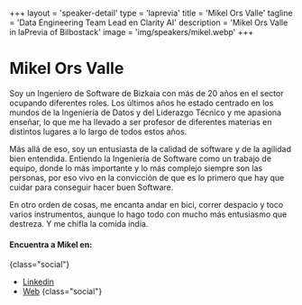 +++
layout = 'speaker-detail'
type = 'laprevia'
title = 'Mikel Ors Valle'
tagline = 'Data Engineering Team Lead en Clarity AI'
description = 'Mikel Ors Valle in laPrevia of Bilbostack'
image = 'img/speakers/mikel.webp'
+++

# Mikel Ors Valle

Soy un Ingeniero de Software de Bizkaia con más de 20 años en el sector ocupando diferentes roles. Los últimos años he estado centrado en los mundos de la Ingeniería de Datos y del Liderazgo Técnico y me apasiona enseñar, lo que me ha llevado a ser profesor de diferentes materias en distintos lugares a lo largo de todos estos años.  

Más allá de eso, soy un entusiasta de la calidad de software y de la agilidad bien entendida. Entiendo la Ingeniería de Software como un trabajo de equipo, donde lo más importante y lo más complejo siempre son las personas, por eso vivo en la convicción de que es lo primero que hay que cuidar para conseguir hacer buen Software.  

En otro orden de cosas, me encanta andar en bici, correr despacio y toco varios instrumentos, aunque lo hago todo con mucho más entusiasmo que destreza. Y me chifla la comida india.

#### Encuentra a Mikel en:

{class="social"}

- [Linkedin](https://www.linkedin.com/in/mikel-ors-valle/)
- [Web](https://mikelors.com/)
  {class="social"}
